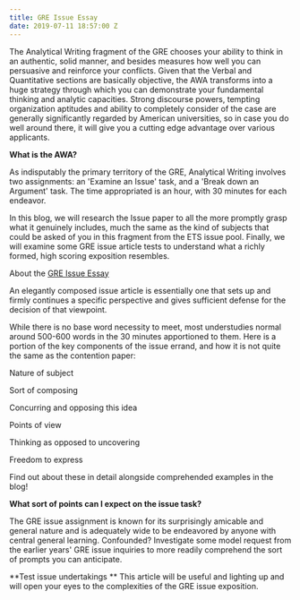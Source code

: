 ```yaml
---
title: GRE Issue Essay
date: 2019-07-11 18:57:00 Z
---
```


The Analytical Writing fragment of the GRE chooses your ability to think in an authentic, solid manner, and besides measures how well you can persuasive and reinforce your conflicts. Given that the Verbal and Quantitative sections are basically objective, the AWA transforms into a huge strategy through which you can demonstrate your fundamental thinking and analytic capacities. Strong discourse powers, tempting organization aptitudes and ability to completely consider of the case are generally significantly regarded by American universities, so in case you do well around there, it will give you a cutting edge advantage over various applicants. 

**What is the AWA?** 

As indisputably the primary territory of the GRE, Analytical Writing involves two assignments: an 'Examine an Issue' task, and a 'Break down an Argument' task. The time appropriated is an hour, with 30 minutes for each endeavor. 

In this blog, we will research the Issue paper to all the more promptly grasp what it genuinely includes, much the same as the kind of subjects that could be asked of you in this fragment from the ETS issue pool. Finally, we will examine some GRE issue article tests to understand what a richly formed, high scoring exposition resembles. 

About the [GRE Issue Essay](https://www.greedge.com/blog/gre-issue-essay/)

An elegantly composed issue article is essentially one that sets up and firmly continues a specific perspective and gives sufficient defense for the decision of that viewpoint. 

While there is no base word necessity to meet, most understudies normal around 500-600 words in the 30 minutes apportioned to them. Here is a portion of the key components of the issue errand, and how it is not quite the same as the contention paper: 

Nature of subject 

Sort of composing 

Concurring and opposing this idea 

Points of view 

Thinking as opposed to uncovering 

Freedom to express 

Find out about these in detail alongside comprehended examples in the blog! 

**What sort of points can I expect on the issue task?** 

The GRE issue assignment is known for its surprisingly amicable and general nature and is adequately wide to be endeavored by anyone with central general learning. Confounded? Investigate some model request from the earlier years' GRE issue inquiries to more readily comprehend the sort of prompts you can anticipate. 

**Test issue undertakings **
This article will be useful and lighting up and will open your eyes to the complexities of the GRE issue exposition.